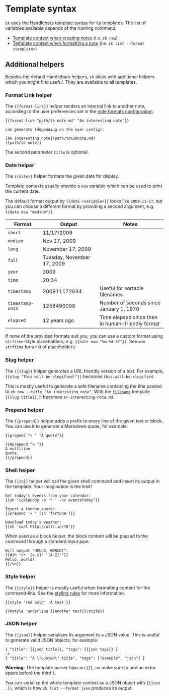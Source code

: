 # Template syntax

`zk` uses the [Handlebars template syntax](https://handlebarsjs.com/guide) for its templates. The list of variables available depends of the running command:

* [Template context when creating notes](template-creation.md) (i.e. `zk new`)
* [Template context when formatting a note](template-format.md) (i.e. `zk list --format <template>`)

## Additional helpers

Besides the default Handlebars helpers, `zk` ships with additional helpers which you might find useful. They are available to all templates.

### Format Link helper

The `{{format-link}}` helper renders an internal link to another note, according to the user preferences set in the [note formats configuration](note-format.md).

```
{{format-link "path/to note.md" "An interesting note"}}

can generate (depending on the user config):

[An interesting note](path/to%20note.md)
[[path/to note]]
```

The second parameter `title` is optional.

### Date helper

The `{{date}}` helper formats the given date for display.

Template contexts usually provide a `now` variable which can be used to print the current date.

The default format output by `{{date <variable>}}` looks like `2009-11-17`, but you can choose a different format by providing a second argument, e.g. `{{date now "medium"}}`.

| Format           | Output                     | Notes                                            |
|------------------|----------------------------|--------------------------------------------------|
| `short`          | 11/17/2009                 |                                                  |
| `medium`         | Nov 17, 2009               |                                                  |
| `long`           | November 17, 2009          |                                                  |
| `full`           | Tuesday, November 17, 2009 |                                                  |
| `year`           | 2009                       |                                                  |
| `time`           | 20:34                      |                                                  |
| `timestamp`      | 200911172034               | Useful for sortable filenames                    |
| `timestamp-unix` | 1258490098                 | Number of seconds since January 1, 1970          |
| `elapsed`        | 12 years ago               | Time elapsed since then in human-friendly format |

If none of the provided formats suit you, you can use a custom format using `strftime`-style placeholders, e.g. `{{date now "%m-%d-%Y"}}`. See `man strftime` for a list of placeholders.

### Slug helper

The `{{slug}}` helper generates a URL friendly version of a text. For example, `{{slug "This will be slugified!"}}` becomes `this-will-be-slugified`.

This is mostly useful to generate a safe filename containing the title passed to `zk new --title "An interesting note"`. With the [`filename`](config-note.md) template `{{slug title}}`, it becomes `an-interesting-note.md`.

### Prepend helper

The `{{prepend}}` helper adds a prefix to every line of the given text or block. You can use it to generate a Markdown quote, for example:

```
{{prepend "> " "A quote"}}

{{#prepend "> "}}
A multiline
quote.
{{/prepend}}
```

### Shell helper

The `{{sh}}` helper will call the given shell command and insert its output in the template. Your imagination is the limit!

```
Get today's events from your calendar:
{{sh "icalBuddy -b '* ' -nc eventsToday"}}

Insert a random quote:
{{prepend '> ' (sh 'fortune')}}

Download today's weather:
{{sh 'curl http://wttr.in/?0'}}
```

When used as a block helper, the block content will be passed to the command through a standard input pipe.

```
Will output "HELLO, WORLD!":
{{#sh "tr '[a-z]' '[A-Z]'"}}
Hello, world!
{{/sh}}
```

### Style helper

The `{{style}}` helper is mostly useful when formatting content for the command-line. See the [styling rules](style.md) for more information.

```
{{style 'red bold' 'A text'}}

{{#style 'underline'}}Another text{{/style}}
```

### JSON helper

The `{{json}}` helper serializes its argument to a JSON value. This is useful to generate valid JSON objects, for example:

```
{ "title": {{json title}}, "tags": {{json tags}} }
->
{ "title": "A \"quoted\" title", "tags": ["example", "json"] }
```

**Warning**: The template parser trips on `}}}`, so make sure to add an extra space before the third `}`.

You can serialize the whole template context as a JSON object with `{{json .}}`, which is how `zk list --format json` produces its output.

